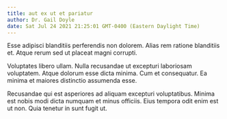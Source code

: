 ```yaml
---
title: aut ex ut et pariatur
author: Dr. Gail Doyle
date: Sat Jul 24 2021 21:25:01 GMT-0400 (Eastern Daylight Time)
---
```

Esse adipisci blanditiis perferendis non dolorem. Alias rem ratione blanditiis et. Atque rerum sed ut placeat magni corrupti.

 Voluptates libero ullam. Nulla recusandae ut excepturi laboriosam voluptatem. Atque dolorum esse dicta minima. Cum et consequatur. Ea minima et maiores distinctio assumenda esse.

 Recusandae qui est asperiores ad aliquam excepturi voluptatibus. Minima est nobis modi dicta numquam et minus officiis. Eius tempora odit enim est ut non. Quia tenetur in sunt fugit ut.